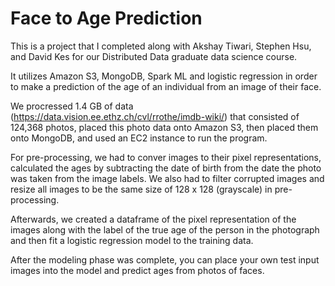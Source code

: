 # Face to Age Prediction

This is a project that I completed along with Akshay Tiwari, Stephen Hsu, and David Kes for our Distributed Data graduate data science course.

It utilizes Amazon S3, MongoDB, Spark ML and logistic regression in order to make a prediction of the age of an individual from an image of their face.

We procressed 1.4 GB of data (https://data.vision.ee.ethz.ch/cvl/rrothe/imdb-wiki/) that consisted of 124,368 photos, placed this photo data onto Amazon S3, then placed them onto MongoDB, and used an EC2 instance to run the program.

For pre-processing, we had to conver images to their pixel representations, calculated the ages by subtracting the date of birth from the date the photo was taken from the image labels. We also had to filter corrupted images and resize all images to be the same size of 128 x 128 (grayscale) in pre-processing. 

Afterwards, we created a dataframe of the pixel representation of the images along with the label of the true age of the person in the photograph and then fit a logistic regression model to the training data.

After the modeling phase was complete, you can place your own test input images into the model and predict ages from photos of faces.

